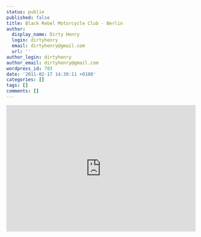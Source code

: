 ```yaml
---
status: publie
published: false
title: Black Rebel Motorcycle Club - Berlin
author:
  display_name: Dirty Henry
  login: dirtyhenry
  email: dirtyhenry@gmail.com
  url: ''
author_login: dirtyhenry
author_email: dirtyhenry@gmail.com
wordpress_id: 783
date: '2011-02-17 14:30:11 +0100'
categories: []
tags: []
comments: []
---
```

<iframe frameborder="0" width="500" height="333" src="http://www.dailymotion.com/embed/video/x5q1ai?width=500"></iframe>
